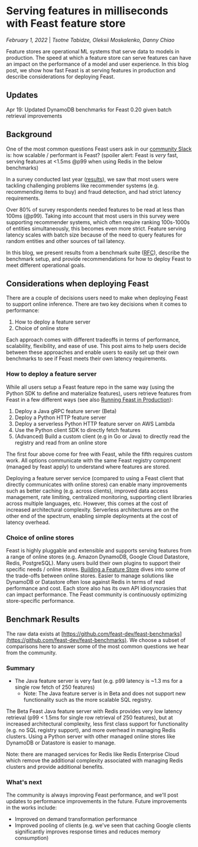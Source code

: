 # Serving features in milliseconds with Feast feature store

*February 1, 2022* | *Tsotne Tabidze, Oleksii Moskalenko, Danny Chiao*

Feature stores are operational ML systems that serve data to models in production. The speed at which a feature store can serve features can have an impact on the performance of a model and user experience. In this blog post, we show how fast Feast is at serving features in production and describe considerations for deploying Feast.

## Updates
Apr 19: Updated DynamoDB benchmarks for Feast 0.20 given batch retrieval improvements

## Background

One of the most common questions Feast users ask in our [community Slack](http://slack.feastsite.wpenginepowered.com/) is: how scalable / performant is Feast? (spoiler alert: Feast is *very* fast, serving features at <1.5ms @p99 when using Redis in the below benchmarks)

In a survey conducted last year ([results](https://docs.google.com/forms/d/e/1FAIpQLScV2RX)), we saw that most users were tackling challenging problems like recommender systems (e.g. recommending items to buy) and fraud detection, and had strict latency requirements.

Over 80% of survey respondents needed features to be read at less than 100ms (@p99). Taking into account that most users in this survey were supporting recommender systems, which often require ranking 100s-1000s of entities simultaneously, this becomes even more strict. Feature serving latency scales with batch size because of the need to query features for random entities and other sources of tail latency.

In this blog, we present results from a benchmark suite ([RFC](https://docs.google.com/document/d/12UuvTQnTTCJ)), describe the benchmark setup, and provide recommendations for how to deploy Feast to meet different operational goals.

## Considerations when deploying Feast

There are a couple of decisions users need to make when deploying Feast to support online inference. There are two key decisions when it comes to performance:

1. How to deploy a feature server
2. Choice of online store

Each approach comes with different tradeoffs in terms of performance, scalability, flexibility, and ease of use. This post aims to help users decide between these approaches and enable users to easily set up their own benchmarks to see if Feast meets their own latency requirements.

### How to deploy a feature server

While all users setup a Feast feature repo in the same way (using the Python SDK to define and materialize features), users retrieve features from Feast in a few different ways (see also [Running Feast in Production](https://docs.feastsite.wpenginepowered.com/how-to-guides/running-feast-in-production)):

1. Deploy a Java gRPC feature server (Beta)
2. Deploy a Python HTTP feature server
3. Deploy a serverless Python HTTP feature server on AWS Lambda
4. Use the Python client SDK to directly fetch features
5. (Advanced) Build a custom client (e.g in Go or Java) to directly read the registry and read from an online store

The first four above come for free with Feast, while the fifth requires custom work. All options communicate with the same Feast registry component (managed by feast apply) to understand where features are stored.

Deploying a feature server service (compared to using a Feast client that directly communicates with online stores) can enable many improvements such as better caching (e.g. across clients), improved data access management, rate limiting, centralized monitoring, supporting client libraries across multiple languages, etc. However, this comes at the cost of increased architectural complexity. Serverless architectures are on the other end of the spectrum, enabling simple deployments at the cost of latency overhead.

### Choice of online stores

Feast is highly pluggable and extensible and supports serving features from a range of online stores (e.g. Amazon DynamoDB, Google Cloud Datastore, Redis, PostgreSQL). Many users build their own plugins to support their specific needs / online stores. [Building a Feature Store](https://www.tecton.ai/blog/how-to-build-a-feature-store/) dives into some of the trade-offs between online stores. Easier to manage solutions like DynamoDB or Datastore often lose against Redis in terms of read performance and cost. Each store also has its own API idiosyncrasies that can impact performance. The Feast community is continuously optimizing store-specific performance.

## Benchmark Results

The raw data exists at [https://github.com/feast-dev/feast-benchmarks](https://github.com/feast-dev/feast-benchmarks). We choose a subset of comparisons here to answer some of the most common questions we hear from the community.

### Summary

* The Java feature server is very fast (e.g. p99 latency is ~1.3 ms for a single row fetch of 250 features)
  * Note: The Java feature server is in Beta and does not support new functionality such as the more scalable SQL registry.

The Beta Feast Java feature server with Redis provides very low latency retrieval (p99 < 1.5ms for single row retrieval of 250 features), but at increased architectural complexity, less first class support for functionality (e.g. no SQL registry support), and more overhead in managing Redis clusters. Using a Python server with other managed online stores like DynamoDB or Datastore is easier to manage.

Note: there are managed services for Redis like Redis Enterprise Cloud which remove the additional complexity associated with managing Redis clusters and provide additional benefits.

### What's next

The community is always improving Feast performance, and we'll post updates to performance improvements in the future. Future improvements in the works include:

* Improved on demand transformation performance
* Improved pooling of clients (e.g. we've seen that caching Google clients significantly improves response times and reduces memory consumption)
